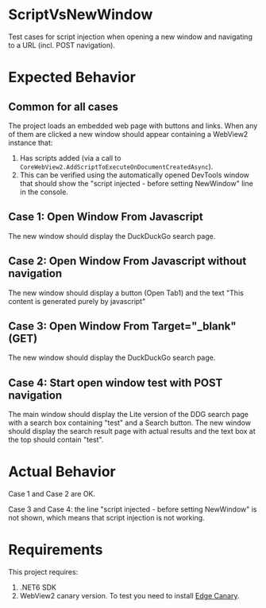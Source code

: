 # ScriptVsNewWindow

Test cases for script injection when opening a new window and navigating to a URL (incl. POST navigation).

# Expected Behavior
## Common for all cases
The project loads an embedded web page with buttons and links. When any of them are clicked a new window should appear containing a WebView2 instance that:
  1. Has scripts added (via a call to `CoreWebView2.AddScriptToExecuteOnDocumentCreatedAsync`).
  2. This can be verified using the automatically opened DevTools window that should show the "script injected - before setting NewWindow" line in the console.

## Case 1: Open Window From Javascript
The new window should display the DuckDuckGo search page.

## Case 2: Open Window From Javascript without navigation
The new window should display a button (Open Tab1) and the text "This content is generated purely by javascript"

## Case 3: Open Window From Target="_blank" (GET)
The new window should display the DuckDuckGo search page.

## Case 4: Start open window test with POST navigation
The main window should display the Lite version of the DDG search page with a search box containing "test" and a Search button.
The new window should display the search result page with actual results and the text box at the top should contain "test".


# Actual Behavior
Case 1 and Case 2 are OK.

Case 3 and Case 4: the line "script injected - before setting NewWindow" is not shown, which means that script injection is not working.

# Requirements
This project requires:
  1. .NET6 SDK
  2. WebView2 canary version. To test you need to install [Edge Canary](https://www.microsoftedgeinsider.com/en-us/download/canary).
